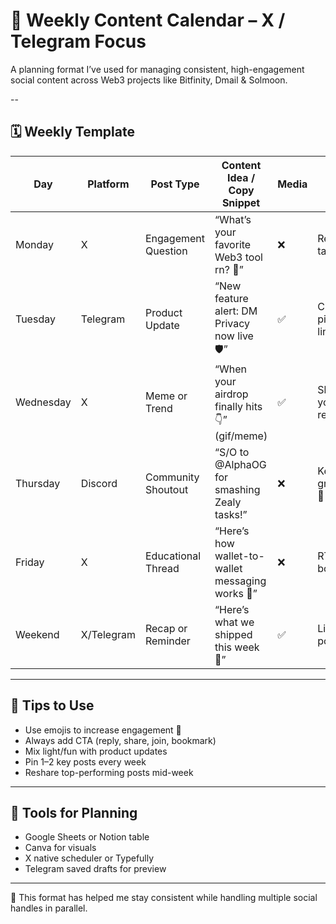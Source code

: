 # 📅 Weekly Content Calendar – X / Telegram Focus

A planning format I’ve used for managing consistent, high-engagement social content across Web3 projects like Bitfinity, Dmail & Solmoon.

--

## 🗓️ Weekly Template

| Day       | Platform | Post Type            | Content Idea / Copy Snippet                    | Media | CTA                  |
|-----------|----------|----------------------|------------------------------------------------|--------|------------------------|
| Monday    | X        | Engagement Question  | “What’s your favorite Web3 tool rn? 👀”        | ❌     | Reply + tag a frnd     |
| Tuesday   | Telegram | Product Update       | “New feature alert: DM Privacy now live 🛡️”     | ✅     | Check pinned / link    |
| Wednesday | X        | Meme or Trend        | “When your airdrop finally hits 👇” (gif/meme) | ✅     | Share your reaction    |
| Thursday  | Discord  | Community Shoutout   | “S/O to @AlphaOG for smashing Zealy tasks!”   | ❌     | Keep grinding 💪       |
| Friday    | X        | Educational Thread   | “Here’s how wallet-to-wallet messaging works 🧵” | ❌   | RT & bookmark          |
| Weekend   | X/Telegram | Recap or Reminder   | “Here’s what we shipped this week 🔁”         | ✅     | Link to all posts      |

---

## 🔧 Tips to Use

- Use emojis to increase engagement 🌟  
- Always add CTA (reply, share, join, bookmark)  
- Mix light/fun with product updates  
- Pin 1–2 key posts every week  
- Reshare top-performing posts mid-week

---

## 🔁 Tools for Planning

- Google Sheets or Notion table  
- Canva for visuals  
- X native scheduler or Typefully  
- Telegram saved drafts for preview

---

📌 This format has helped me stay consistent while handling multiple social handles in parallel.

